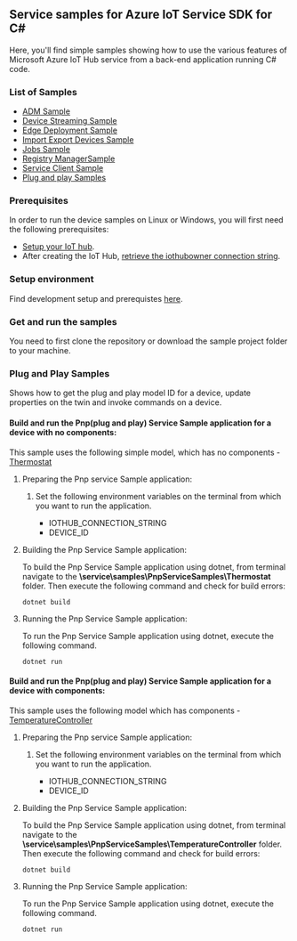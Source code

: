 ## Service samples for Azure IoT Service SDK for C#

Here, you'll find simple samples showing how to use the various features of Microsoft Azure IoT Hub service from a back-end application running C# code.

### List of Samples

* [ADM Sample][adm-sample]
* [Device Streaming Sample][device-streaming-sample]
* [Edge Deployment Sample][edge-deployment-sample]
* [Import Export Devices Sample][import-export-sample]
* [Jobs Sample][jobs-sample]
* [Registry ManagerSample][reg-man-sample]
* [Service Client Sample][service-client-sample]
* [Plug and play Samples ][pnp-service-sample]

### Prerequisites
In order to run the device samples on Linux or Windows, you will first need the following prerequisites:
* [Setup your IoT hub][lnk-setup-iot-hub].
* After creating the IoT Hub, [retrieve the iothubowner connection string][lnl-credentials].

### Setup environment
Find development setup and prerequistes [here][lnk-prereq].

### Get and run the samples
You need to first clone the repository or download the sample project folder to your machine.

### Plug and Play Samples

Shows how to get the plug and play model ID for a device, update properties on the twin and invoke commands on a device.

#### Build and run the Pnp(plug and play) Service Sample application for a device with no components:
This sample uses the following simple model, which has no components - [Thermostat](https://github.com/Azure/opendigitaltwins-dtdl/blob/master/DTDL/v2/samples/Thermostat.json)
1. Preparing the Pnp service Sample application:
   1. Set the following environment variables on the terminal from which you want to run the application.

      * IOTHUB_CONNECTION_STRING
      * DEVICE_ID

2. Building the Pnp Service Sample application:

    To build the Pnp Service Sample application using dotnet, from terminal navigate to the **\service\samples\PnpServiceSamples\Thermostat** folder. Then execute the following command and check for build errors:

    ```
    dotnet build
    ```

3. Running the Pnp Service Sample application:

	To run the Pnp Service Sample application using dotnet, execute the following command.

    ```
    dotnet run
    ```


#### Build and run the Pnp(plug and play) Service Sample application for a device with components:
This sample uses the following model which has components - [TemperatureController](https://github.com/Azure/opendigitaltwins-dtdl/blob/master/DTDL/v2/samples/TemperatureController.json)
1. Preparing the Pnp service Sample application:
    1. Set the following environment variables on the terminal from which you want to run the application.

        * IOTHUB_CONNECTION_STRING
        * DEVICE_ID

2. Building the Pnp Service Sample application:

    To build the Pnp Service Sample application using dotnet, from terminal navigate to the **\service\samples\PnpServiceSamples\TemperatureController** folder. Then execute the following command and check for build errors:

    ```
    dotnet build
    ```

3. Running the Pnp Service Sample application:

    To run the Pnp Service Sample application using dotnet, execute the following command.

    ```
    dotnet run
    ```

[samples-repo]: https://github.com/Azure-Samples/azure-iot-samples-csharp
[service-samples]: https://github.com/Azure-Samples/azure-iot-samples-csharp/tree/master/iot-hub/Samples/service
[adm-sample]: https://github.com/Azure-Samples/azure-iot-samples-csharp/tree/master/iot-hub/Samples/service/AutomaticDeviceManagementSample
[device-streaming-sample]: https://github.com/Azure-Samples/azure-iot-samples-csharp/tree/master/iot-hub/Samples/service/DeviceStreamingSample
[edge-deployment-sample]: https://github.com/Azure-Samples/azure-iot-samples-csharp/tree/master/iot-hub/Samples/service/EdgeDeploymentSample
[import-export-sample]: https://github.com/Azure-Samples/azure-iot-samples-csharp/tree/master/iot-hub/Samples/service/ImportExportDevicesSample
[jobs-sample]: https://github.com/Azure-Samples/azure-iot-samples-csharp/tree/master/iot-hub/Samples/service/JobsSample
[reg-man-sample]: https://github.com/Azure-Samples/azure-iot-samples-csharp/tree/master/iot-hub/Samples/service/RegistryManagerSample
[service-client-sample]: https://github.com/Azure-Samples/azure-iot-samples-csharp/tree/master/iot-hub/Samples/service/ServiceClientSample
[pnp-service-sample]: https://github.com/Azure-Samples/azure-iot-samples-csharp/tree/master/iot-hub/Samples/service/PnpServiceSamples
[lnk-setup-iot-hub]: https://aka.ms/howtocreateazureiothub
[lnl-credentials]: https://github.com/Azure/azure-iot-device-ecosystem/blob/master/setup_iothub.md#retrieving-user-credentials-to-interact-with-the-service-not-as-a-device
[lnk-prereq]: https://github.com/Azure-Samples/azure-iot-samples-csharp#prerequisites